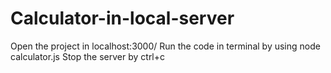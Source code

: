 # Calculator-in-local-server

Open the project in localhost:3000/
Run the code in terminal by using node calculator.js
Stop the server by ctrl+c
